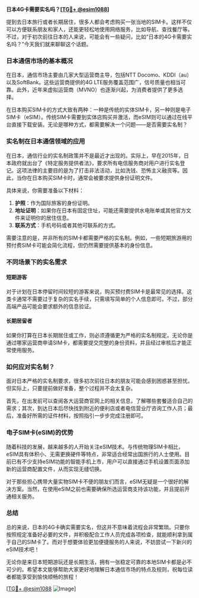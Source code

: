 **日本4G卡需要实名吗？[[TG💪+ @esim1088](https://t.me/s/esim1088)]**

提到去日本旅行或者长期居住，很多人都会考虑购买一张当地的SIM卡。这样不仅可以方便联系朋友和家人，还能更轻松地使用网络服务，比如导航、查找餐厅等。不过，对于初次前往日本的人来说，可能会有一些疑问，比如“日本的4G卡需要实名吗？”今天我们就来聊聊这个话题。

### 日本通信市场的基本概况

在日本，通信市场主要由几家大型运营商主导，包括NTT Docomo、KDDI（au）以及SoftBank。这些运营商提供的4G LTE服务覆盖范围广，信号质量也相当可靠。此外，近年来虚拟运营商（MVNO）也逐渐兴起，为消费者提供了更多选择。

在日本购买SIM卡的方式大致有两种：一种是传统的实体SIM卡，另一种则是电子SIM卡（eSIM）。传统SIM卡需要到实体店购买并激活，而eSIM则可以通过在线平台直接下载安装。无论是哪种方式，都需要解决一个问题——是否需要实名制？

### 实名制在日本通信领域的应用

在日本，通信行业的实名制政策并不是最近才出现的。实际上，早在2015年，日本政府就出台了《特定服务提供者法》，要求所有电信服务商对用户进行实名登记。这项法律的主要目的是为了打击非法活动，比如洗钱、恐怖主义融资等。因此，当你在日本购买SIM卡时，通常会被要求提供身份证明文件。

具体来说，你需要准备以下材料：

1. **护照**：作为国际旅客的身份证明。
2. **地址证明**：如果你在日本有固定住址，可能还需要提供水电账单或其他官方文件来证明你的居住信息。
3. **联系方式**：手机号码或者其他可联系的方式。

需要注意的是，并非所有的SIM卡都需要严格的实名制。例如，一些短期旅游用的预付费SIM卡可能会简化流程，但仍然需要提供基本的身份信息。

### 不同场景下的实名需求

#### 短期游客
对于计划在日本停留时间较短的游客来说，购买预付费SIM卡是最常见的选择。这类卡通常不需要过于复杂的实名手续，只需填写简单的个人信息即可。不过，部分高端产品可能会要求额外的信息验证。

#### 长期居留者
如果你打算在日本长期居住或工作，则必须遵循更为严格的实名制规定。无论你是通过哪家运营商申请SIM卡，都需要提交完整的身份资料，并且经过审核后才能正常使用服务。

### 如何应对实名制？

面对日本严格的实名制要求，很多初次前往日本的朋友可能会感到困惑甚至担忧。但实际上，只要提前做好准备，整个过程并不会太复杂。

首先，在出发前可以查阅各大运营商官网上的相关信息，了解哪些套餐适合自己的需求；其次，到达日本后尽快找到附近的便利店或者电信营业厅咨询工作人员；最后，准备好所需的证件材料，按照指引一步步完成注册即可。

### 电子SIM卡(eSIM)的优势

随着科技的发展，越来越多的人开始关注eSIM技术。与传统物理SIM卡相比，eSIM具有体积小、无需更换硬件等特点，非常适合经常出国旅行的人士使用。目前已有不少支持eSIM功能的智能手机上市，用户可以直接通过手机设置页面添加新的运营商配置文件，从而实现无缝切换。

对于那些担心携带大量实物SIM卡不便的朋友们而言，eSIM无疑是一个很好的解决方案。当然，在使用eSIM之前也需要确保所选运营商支持该功能，并且提前开通相关服务。

### 总结

总的来说，日本的4G卡确实需要实名，但这并不意味着流程会非常繁琐。只要你按照规定准备好必要的文件，并积极配合工作人员完成各项检查，就能顺利拿到属于自己的SIM卡了。而对于想要体验更加便捷服务的人来说，不妨尝试一下新兴的eSIM技术吧！

无论你是来日本短期游玩还是长期生活，拥有一张稳定可靠的本地SIM卡都是必不可少的。希望本文能够帮助大家更好地理解日本通信市场的特点及规则，祝每位读者都能享受到愉快顺畅的旅程！

[[TG💪+ @esim1088](https://t.me/s/esim1088) ![Image](https://i.postimg.cc/4NQfJmqS/Snipaste-2025-05-13-00-14-12.png)]